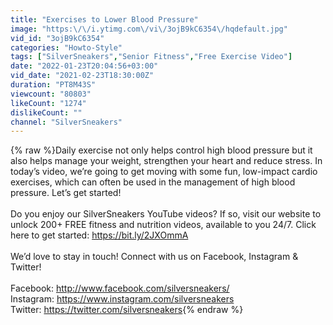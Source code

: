 ```yaml
---
title: "Exercises to Lower Blood Pressure"
image: "https:\/\/i.ytimg.com\/vi\/3ojB9kC6354\/hqdefault.jpg"
vid_id: "3ojB9kC6354"
categories: "Howto-Style"
tags: ["SilverSneakers","Senior Fitness","Free Exercise Video"]
date: "2022-01-23T20:04:56+03:00"
vid_date: "2021-02-23T18:30:00Z"
duration: "PT8M43S"
viewcount: "80803"
likeCount: "1274"
dislikeCount: ""
channel: "SilverSneakers"
---
```

{% raw %}Daily exercise not only helps control high blood pressure but it also helps manage your weight, strengthen your heart and reduce stress. In today’s video, we’re going to get moving with some fun, low-impact cardio exercises, which can often be used in the management of high blood pressure. Let’s get started!  <br /><br />Do you enjoy our SilverSneakers YouTube videos? If so, visit our website to unlock 200+ FREE fitness and nutrition videos, available to you 24/7. Click here to get started: <a rel="nofollow" target="blank" href="https://bit.ly/2JXOmmA">https://bit.ly/2JXOmmA</a> <br /><br />We’d love to stay in touch! Connect with us on Facebook, Instagram &amp; Twitter! <br /><br />Facebook: <a rel="nofollow" target="blank" href="http://www.facebook.com/silversneakers/">http://www.facebook.com/silversneakers/</a> <br />Instagram: <a rel="nofollow" target="blank" href="https://www.instagram.com/silversneakers">https://www.instagram.com/silversneakers</a> <br />Twitter: <a rel="nofollow" target="blank" href="https://twitter.com/silversneakers">https://twitter.com/silversneakers</a>{% endraw %}
